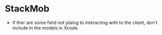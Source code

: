 StackMob
===========

* If ther are some field not plaing to interacting with to the client, don't include in the models in Xcode.